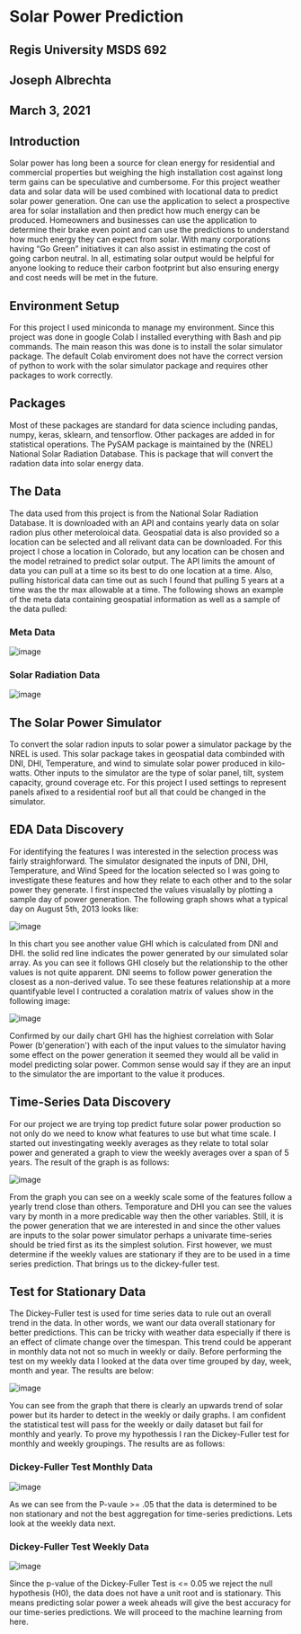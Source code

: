 # Solar Power Prediction
## Regis University MSDS 692
## Joseph Albrechta
## March 3, 2021

## Introduction
Solar power has long been a source for clean energy for residential and commercial properties but weighing the high installation cost against long term gains can be speculative and cumbersome. For this project weather data and solar data will be used combined with locational data to predict solar power generation. One can use the application to select a prospective area for solar installation and then predict how much energy can be produced. Homeowners and businesses can use the application to determine their brake even point and can use the predictions to understand how much energy they can expect from solar. With many corporations having “Go Green” initiatives it can also assist in estimating the cost of going carbon neutral. In all, estimating solar output would be helpful for anyone looking to reduce their carbon footprint but also ensuring energy and cost needs will be met in the future. 

## Environment Setup
For this project I used miniconda to manage my environment. Since this project was done in google Colab I installed everything with Bash and pip commands. The main reason this was done is to install the solar simulator package. The default Colab enviroment does not have the correct version of python to work with the solar simulator package and requires other packages to work correctly.

## Packages

Most of these packages are standard for data science including pandas, numpy, keras, sklearn, and tensorflow. Other packages are added in for statistical operations. The PySAM package is maintained by the (NREL) National Solar Radiation Database. This is package that will convert the radation data into solar energy data.

## The Data
The data used from this project is from the National Solar Radiation Database. It is downloaded with an API and contains yearly data on solar radion plus other meteroloical data. Geospatial data is also provided so a location can be selected and all relivant data can be downloaded. For this project I chose a location in Colorado, but any location can be chosen and the model retrained to predict solar output. The API limits the amount of data you can pull at a time so its best to do one location at a time. Also, pulling historical data can time out as such I found that pulling 5 years at a time was the thr max allowable at a time. The following shows an example of the meta data containing geospatial information as well as a sample of the data pulled:

### Meta Data
![image](https://user-images.githubusercontent.com/51838209/109591644-1f7a7180-7acb-11eb-9abf-d7a4130a50e7.png)

### Solar Radiation Data
![image](https://user-images.githubusercontent.com/51838209/109591570-f9ed6800-7aca-11eb-8d10-6d8af97712c0.png)

## The Solar Power Simulator
To convert the solar radion inputs to solar power a simulator package by the NREL is used. This solar package takes in geospatial data combinded with DNI, DHI, Temperature, and wind to simulate solar power produced in kilo-watts. Other inputs to the simulator are the type of solar panel, tilt, system capacity, ground coverage etc. For this project I used settings to represent panels afixed to a residential roof but all that could be changed in the simulator.

## EDA Data Discovery
For identifying the features I was interested in the selection process was fairly straighforward. The simulator designated the inputs of DNI, DHI, Temperature, and Wind Speed for the location selected so I was going to investigate these features and how they relate to each other and to the solar power they generate. I first inspected the values visualally by plotting a sample day of power generation. The following graph shows what a typical day on August 5th, 2013 looks like:

![image](https://user-images.githubusercontent.com/51838209/109593982-39b64e80-7acf-11eb-8978-5140d9a40c73.png)

In this chart you see another value GHI which is calculated from DNI and DHI. the solid red line indicates the power generated by our simulated solar array. As you can see it follows GHI closely but the relationship to the other values is not quite apparent. DNI seems to follow power generation the closest as a non-derived value. To see these features relationship at a more quantifyable level I contructed a coralation matrix of values show in the following image:

![image](https://user-images.githubusercontent.com/51838209/109594354-e0025400-7acf-11eb-9a8e-28553f102ae0.png)

Confirmed by our daily chart GHI has the highiest correlation with Solar Power (b'generation') with each of the input values to the simulator having some effect on the power generation it seemed they would all be valid in model predicting solar power. Common sense would say if they are an input to the simulator the are important to the value it produces.

## Time-Series Data Discovery

For our project we are trying top predict future solar power production so not only do we need to know what features to use but what time scale. I started out investingating weekly averages as they relate to total solar power and generated a graph to view the weekly averages over a span of 5 years. The result of the graph is as follows:

![image](https://user-images.githubusercontent.com/51838209/109595182-4045c580-7ad1-11eb-9f0f-55b5bcbfb3bd.png)

From the graph you can see on a weekly scale some of the features follow a yearly trend close than others. Temporature and DHI you can see the values vary by month in a more predicable way then the other variables. Still, it is the power generation that we are interested in and since the other values are inputs to the solar power simulator perhaps a univarate time-series should be tried first as its the simplest solution. First however, we must determine if the weekly values are stationary if they are to be used in a time series prediction. That brings us to the dickey-fuller test.

## Test for Stationary Data

The Dickey-Fuller test is used for time series data to rule out an overall trend in the data. In other words, we want our data overall stationary for better predictions. This can be tricky with weather data especially if there is an effect of climate change over the timespan. This trend could be apperant in monthly data not not so much in weekly or daily. Before performing the test on my weekly data I looked at the data over time grouped by day, week, month and year. The results are below:

![image](https://user-images.githubusercontent.com/51838209/109595760-5acc6e80-7ad2-11eb-95af-6cbfb66faae8.png)

You can see from the graph that there is clearly an upwards trend of solar power but its harder to detect in the weekly or daily graphs. I am confident the statistical test will pass for the weekly or daily dataset but fail for monthly and yearly. To prove my hypothessis I ran the Dickey-Fuller test for monthly and weekly groupings. The results are as follows:

### Dickey-Fuller Test Monthly Data
![image](https://user-images.githubusercontent.com/51838209/109597188-f828a200-7ad4-11eb-8662-97aad73e0b54.png)

As we can see from the P-vaule >= .05 that the data is determined to be non stationary and not the best aggregation for time-series predictions. Lets look at the weekly data next.

### Dickey-Fuller Test Weekly Data
![image](https://user-images.githubusercontent.com/51838209/109597268-23ab8c80-7ad5-11eb-92bd-7680cd018c95.png)

Since the p-value of the Dickey-Fuller Test is <= 0.05 we reject the null hypothesis (H0), the data does not have a unit root and is stationary. This means predicting solar power a week aheads will give the best accuracy for our time-series predictions. We will proceed to the machine learning from here.
